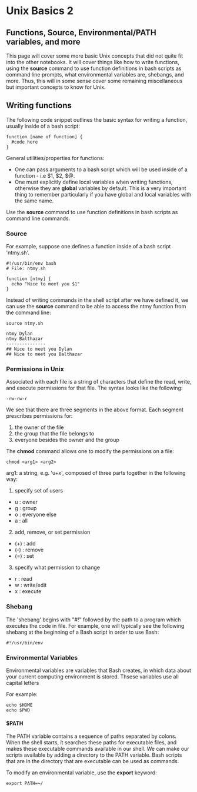 # Unix Basics 2

## Functions, Source, Environmental/PATH variables, and more

This page will cover some more basic Unix concepts that did not quite fit into the other notebooks.
It will cover things like how to write functions, using the **source** command to use function definitions in bash scripts as command line prompts, what environmental variables are, shebangs, and more.
Thus, this will in some sense cover some remaining miscellaneous but important concepts to know for Unix.

## Writing functions

The following code snippet outlines the basic syntax for writing a function, usually inside of a bash script:

```
function [name of function] {
  #code here
}
```

General utilities/properties for functions:

- One can pass arguments to a bash script which will be used inside of a function - i.e $1, $2, $@.
- One must explicitly define local variables when writing functions, otherwise they are **global** variables by default.
  This is a very important thing to remember particularly if you have global and local variables with the same name.

Use the **source** command to use function definitions in bash scripts as command line commands.

### Source

For example, suppose one defines a function inside of a bash script 'ntmy.sh'.

```
#!/usr/bin/env bash
# File: ntmy.sh

function [ntmy] {
  echo "Nice to meet you $1"
}
```

Instead of writing commands in the shell script after we have defined it, we can use the **source** command to be able to access
the ntmy function from the command line:

```
source ntmy.sh

ntmy Dylan
ntmy Balthazar
---------------
## Nice to meet you Dylan
## Nice to meet you Balthazar
```

### Permissions in Unix

Associated with each file is a string of characters that define the read, write, and execute permissions for that file. The syntax looks like the following:

```
-rw-rw-r
```

We see that there are three segments in the above format. Each segment prescribes permissions for:

1. the owner of the file
2. the group that the file belongs to
3. everyone besides the owner and the group

The **chmod** command allows one to modify the permissions on a file:

```
chmod <arg1> <arg2>
```

arg1: a string, e.g. 'u+x', composed of three parts together in the following way:

1. specify set of users

- u : owner
- g : group
- o : everyone else
- a : all

2. add, remove, or set permission

- (+) : add
- (-) : remove
- (=) : set

3. specify what permission to change

- r : read
- w : write/edit
- x : execute

### Shebang

The 'shebang' begins with "#!" followed by the path to a program which executes the code in file.
For example, one will typically see the following shebang at the beginning of a Bash script in order to use Bash:

```
#!/usr/bin/env
```

### Environmental Variables

Environmental variables are variables that Bash creates, in which data about your current computing environment is stored. Thsese variables use all capital letters

For example:

```
echo $HOME
echo $PWD
```

#### $PATH

The PATH variable contains a sequence of paths separated by colons. When the shell starts, it searches these paths for executable files, and
makes these executable commands available in our shell. We can make our scripts available by adding a directory to the PATH variable. Bash scripts
that are in the directory that are executable can be used as commands.

To modify an environmental variable, use the **export** keyword:

```
export PATH=~/
```
